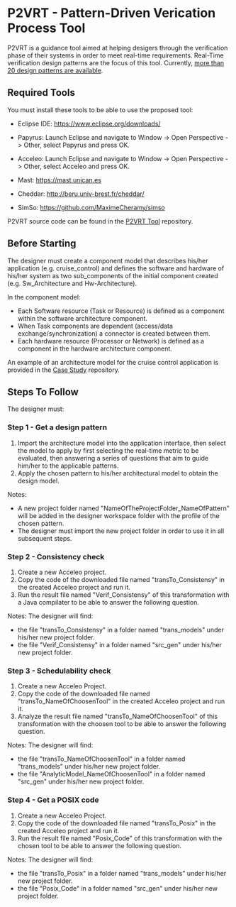 # P2VRT - Pattern-Driven Verication Process Tool

P2VRT is a guidance tool aimed at helping desigers through the verification phase of their systems in order to meet real-time requirements. Real-Time verification design patterns are the focus of this tool. Currently, [more than 20 design patterns are available](https://github.com/Rania-Mzid/P2VRT/tree/main/Patterns%20repositery).

## Required Tools

You must install these tools to be able to use the proposed tool:

- Eclipse IDE: https://www.eclipse.org/downloads/
- Papyrus: Launch Eclipse and navigate to Window -> Open Perspective -> Other, select Papyrus and press OK.
- Acceleo: Launch Eclipse and navigate to Window -> Open Perspective -> Other, select Acceleo and press OK.

- Mast: https://mast.unican.es
- Cheddar: http://beru.univ-brest.fr/cheddar/
- SimSo: https://github.com/MaximeCheramy/simso

P2VRT source code can be found in the [P2VRT Tool](https://github.com/Rania-Mzid/P2VRT/tree/main/P2VRT%20Tool) repository.

## Before Starting 

The designer must create a component model that describes his/her application (e.g. cruise_control) and defines the software and hardware of his/her system as two sub_components of the initial component created (e.g. Sw_Architecture and Hw-Architecture).

In the component model:
- Each Software resource (Task or Resource) is defined as a component within the software architecture component.
- When Task components are dependent (access/data exchange/synchronization) a connector is created between them.
- Each hardware resource (Processor or Network) is defined as a component in the hardware architecture component.

An example of an architecture model for the cruise control application is provided in the [Case Study](https://github.com/Rania-Mzid/P2VRT/tree/main/Case%20study%20and%20demos) repository.


## Steps To Follow

The designer must:

### Step 1 - Get a design pattern

1. Import the architecture model into the application interface, then select the model to apply by first selecting the real-time metric to be evaluated, then answering a series of questions that aim to guide him/her to the applicable patterns.
2. Apply the chosen pattern to his/her architectural model to obtain the design model.

Notes: 
- A new project folder named "NameOfTheProjectFolder_NameOfPattern" will be added in the designer workspace folder with the profile of the chosen pattern.
- The designer must import the new project folder in order to use it in all subsequent steps.

### Step 2 - Consistency check

1. Create a new Acceleo project.
2. Copy the code of the downloaded file named "transTo_Consistensy" in the created Acceleo project and run it.
3. Run the result file named "Verif_Consistensy" of this transformation with a Java compilater to be able to answer the following question.

Notes:
The designer will find:
- the file "transTo_Consistensy" in a folder named "trans_models" under his/her new project folder.
- the file "Verif_Consistensy" in a folder named "src_gen" under his/her new project folder.

### Step 3 - Schedulability check

1. Create a new Acceleo Project.
2. Copy the code of the downloaded file named "transTo_NameOfChoosenTool" in the created Acceleo project and run it.
3. Analyze the result file named "transTo_NameOfChoosenTool" of this transformation with the choosen tool to be able to answer the following question.

Notes:
The designer will find:
- the file "transTo_NameOfChoosenTool" in a folder named "trans_models" under his/her new project folder.
- the file "AnalyticModel_NameOfChoosenTool" in a folder named "src_gen" under his/her new project folder.

### Step 4 - Get a POSIX code

1. Create a new Acceleo Project.
2. Copy the code of the downloaded file named "transTo_Posix" in the created Acceleo project and run it.
3. Run the result file named "Posix_Code" of this transformation with the chosen tool to be able to answer the following question.

Notes:
The designer will find:
- the file "transTo_Posix" in a folder named "trans_models" under his/her new project folder.
- the file "Posix_Code" in a folder named "src_gen" under his/her new project folder.
